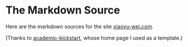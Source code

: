 # The Markdown Source

Here are the markdown sources for the site [xiaoyu-wei.com](www.xiaoyu-wei.com).

(Thanks to [academic-kickstart](https://github.com/sourcethemes/academic-kickstart), whose home page I used as a template.)
